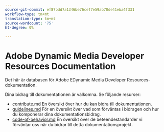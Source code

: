 ```yaml
---
source-git-commit: ef87bdd7a1346be76cef7e59ab70de41eba4f331
workflow-type: tm+mt
translation-type: tm+mt
source-wordcount: '75'
ht-degree: 0%

---
```

# Adobe Dynamic Media Developer Resources Documentation

Det här är databasen för Adobe EDynamic Media Developer Resources-dokumentation.

Dina bidrag till dokumentationen är välkomna. Se följande resurser:

* [contribute.md](contributing.md) En översikt över hur du kan bidra till dokumentationen.
* [guidelines.md](guidelines.md) För en översikt över vad som förväntas i bidragen och hur du komponerar dina dokumentationsbidrag.
* [code-of-behavior.md](code-of-conduct.md) En översikt över de beteendestandarder vi förväntar oss när du bidrar till detta dokumentationsprojekt.
